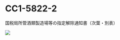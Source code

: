 # CC1-5822-2

国税局所管酒類製造場等の指定解除通知書（次葉・別表）

![](https://www.nta.go.jp/tmp/5a7effeb-b30d-45e5-99e6-1f82bef9a8d0/images/2550fa8809bf67eafee3d77466496c5c7d5a0e2e962d244f2f94e1133c1ac4d2.jpg)